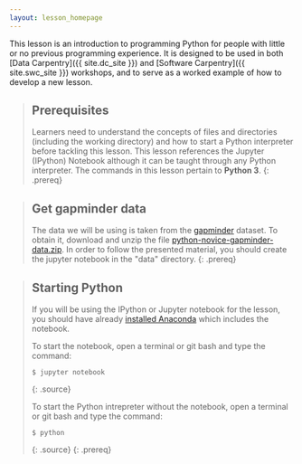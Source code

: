 ```yaml
---
layout: lesson_homepage
---
```

This lesson is an introduction to programming Python for people with little or no previous programming experience.
It is designed to be used in both [Data Carpentry]({{ site.dc_site }}) and [Software Carpentry]({{ site.swc_site }}) workshops,
and to serve as a worked example of how to develop a new lesson.

> ## Prerequisites
>
> Learners need to understand the concepts of files and directories
> (including the working directory) and how to start a Python
> interpreter before tackling this lesson. This lesson references the Jupyter (IPython)
> Notebook although it can be taught through any Python interpreter.
> The commands in this lesson pertain to **Python 3**.
{: .prereq}

> ## Get gapminder data
> The data we will be using is taken from the [gapminder](gapminder.org) dataset.
> To obtain it, download and unzip the file [python-novice-gapminder-data.zip](python-novice-gapminder-data.zip).
> In order to follow the presented material, you should create the jupyter notebook in the "data" directory.
{: .prereq}

> ## Starting Python
>
> If you will be using the IPython or Jupyter notebook for the lesson,
> you should have already
> [installed Anaconda](http://swcarpentry.github.io/workshop-template/#setup)
> which includes the notebook.
>
> To start the notebook, open a terminal or git bash and type the command:
>
> ~~~ 
> $ jupyter notebook
> ~~~
>{: .source}
>
> To start the Python intrepreter without the notebook, open a terminal or git bash and type the command:
>
> ~~~ 
> $ python
> ~~~
>{: .source}
{: .prereq}
